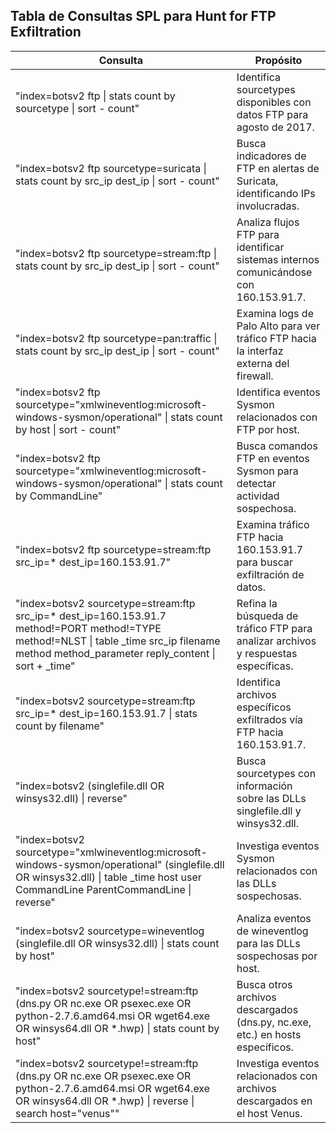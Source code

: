 ## Tabla de Consultas SPL para Hunt for FTP Exfiltration
| **Consulta**                                                                 | **Propósito**                                                                 |
|------------------------------------------------------------------------------|-------------------------------------------------------------------------------|
| "index=botsv2 ftp \| stats count by sourcetype \| sort - count" | Identifica sourcetypes disponibles con datos FTP para agosto de 2017. |
| "index=botsv2 ftp sourcetype=suricata \| stats count by src_ip dest_ip \| sort - count" | Busca indicadores de FTP en alertas de Suricata, identificando IPs involucradas. |
| "index=botsv2 ftp sourcetype=stream:ftp \| stats count by src_ip dest_ip \| sort - count" | Analiza flujos FTP para identificar sistemas internos comunicándose con 160.153.91.7. |
| "index=botsv2 ftp sourcetype=pan:traffic \| stats count by src_ip dest_ip \| sort - count" | Examina logs de Palo Alto para ver tráfico FTP hacia la interfaz externa del firewall. |
| "index=botsv2 ftp sourcetype=\"xmlwineventlog:microsoft-windows-sysmon/operational\" \| stats count by host \| sort - count" | Identifica eventos Sysmon relacionados con FTP por host. |
| "index=botsv2 ftp sourcetype=\"xmlwineventlog:microsoft-windows-sysmon/operational\" \| stats count by CommandLine" | Busca comandos FTP en eventos Sysmon para detectar actividad sospechosa. |
| "index=botsv2 ftp sourcetype=stream:ftp src_ip=* dest_ip=160.153.91.7" | Examina tráfico FTP hacia 160.153.91.7 para buscar exfiltración de datos. |
| "index=botsv2 sourcetype=stream:ftp src_ip=* dest_ip=160.153.91.7 method!=PORT method!=TYPE method!=NLST \| table _time src_ip filename method method_parameter reply_content \| sort + _time" | Refina la búsqueda de tráfico FTP para analizar archivos y respuestas específicas. |
| "index=botsv2 sourcetype=stream:ftp src_ip=* dest_ip=160.153.91.7 \| stats count by filename" | Identifica archivos específicos exfiltrados vía FTP hacia 160.153.91.7. |
| "index=botsv2 (singlefile.dll OR winsys32.dll) \| reverse" | Busca sourcetypes con información sobre las DLLs singlefile.dll y winsys32.dll. |
| "index=botsv2 sourcetype=\"xmlwineventlog:microsoft-windows-sysmon/operational\" (singlefile.dll OR winsys32.dll) \| table _time host user CommandLine ParentCommandLine \| reverse" | Investiga eventos Sysmon relacionados con las DLLs sospechosas. |
| "index=botsv2 sourcetype=wineventlog (singlefile.dll OR winsys32.dll) \| stats count by host" | Analiza eventos de wineventlog para las DLLs sospechosas por host. |
| "index=botsv2 sourcetype!=stream:ftp (dns.py OR nc.exe OR psexec.exe OR python-2.7.6.amd64.msi OR wget64.exe OR winsys64.dll OR *.hwp) \| stats count by host" | Busca otros archivos descargados (dns.py, nc.exe, etc.) en hosts específicos. |
| "index=botsv2 sourcetype!=stream:ftp (dns.py OR nc.exe OR psexec.exe OR python-2.7.6.amd64.msi OR wget64.exe OR winsys64.dll OR *.hwp) \| reverse \| search host=\"venus\"" | Investiga eventos relacionados con archivos descargados en el host Venus. |
